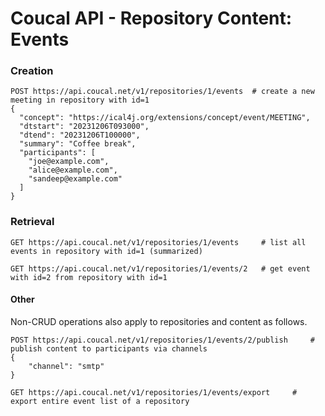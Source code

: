 # Coucal API - Repository Content: Events

### Creation


    POST https://api.coucal.net/v1/repositories/1/events  # create a new meeting in repository with id=1
    {
      "concept": "https://ical4j.org/extensions/concept/event/MEETING",
      "dtstart": "20231206T093000",
      "dtend": "20231206T100000",
      "summary": "Coffee break",
      "participants": [
        "joe@example.com",
        "alice@example.com",
        "sandeep@example.com"
      ]
    }

### Retrieval

    GET https://api.coucal.net/v1/repositories/1/events     # list all events in repository with id=1 (summarized)

    GET https://api.coucal.net/v1/repositories/1/events/2   # get event with id=2 from repository with id=1

#### Other

Non-CRUD operations also apply to repositories and content as follows.

    POST https://api.coucal.net/v1/repositories/1/events/2/publish     # publish content to participants via channels
    {
        "channel": "smtp"
    }

    GET https://api.coucal.net/v1/repositories/1/events/export     # export entire event list of a repository
